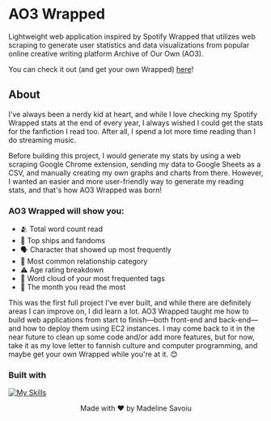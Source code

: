 # AO3 Wrapped
Lightweight web application inspired by Spotify Wrapped that utilizes web scraping to generate user statistics and data visualizations from popular online creative writing platform Archive of Our Own (AO3).

You can check it out (and get your own Wrapped) [here](https://ao3wrapped.lol)!

## About
I've always been a nerdy kid at heart, and while I love checking my Spotify Wrapped stats at the end of every year, I always wished I could get the stats for the fanfiction I read too. After all, I spend a lot more time reading than I do streaming music.

Before building this project, I would generate my stats by using a web scraping Google Chrome extension, sending my data to Google Sheets as a CSV, and manually creating my own graphs and charts from there. However, I wanted an easier and more user-friendly way to generate my reading stats, and that's how AO3 Wrapped was born!

### AO3 Wrapped will show you:
- 🫂 Total word count read
- 💌 Top ships and fandoms
- 🗣️ Character that showed up most frequently
- 💑 Most common relationship category
- ⚠️ Age rating breakdown
- 💭 Word cloud of your most frequented tags
- 📅 The month you read the most

This was the first full project I've ever built, and while there are definitely areas I can improve on, I did learn a lot. AO3 Wrapped taught me how to build web applications from start to finish—both front-end and back-end—and how to deploy them using EC2 instances. I may come back to it in the near future to clean up some code and/or add more features, but for now, take it as my love letter to fannish culture and computer programming, and maybe get your own Wrapped while you're at it. 😊

### Built with
[![My Skills](https://skillicons.dev/icons?i=py,flask,html,css,aws,nginx)](https://skillicons.dev)
<p align="center">
  Made with ❤️ by Madeline Savoiu
</p>
